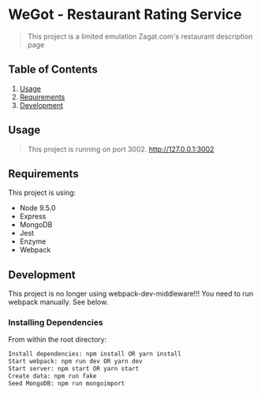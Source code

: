 # WeGot - Restaurant Rating Service

> This project is a limited emulation Zagat.com's restaurant description page

## Table of Contents

1. [Usage](#Usage)
2. [Requirements](#requirements)
3. [Development](#development)

## Usage

> This project is running on port 3002.
> http://127.0.0.1:3002

## Requirements

This project is using:
- Node 9.5.0
- Express
- MongoDB
- Jest
- Enzyme
- Webpack

## Development

This project is no longer using webpack-dev-middleware!!! You need to run webpack manually. See below.

### Installing Dependencies

From within the root directory:
```sh
Install dependencies: npm install OR yarn install
Start webpack: npm run dev OR yarn dev
Start server: npm start OR yarn start
Create data: npm run fake
Seed MongoDB: npm run mongoimport
```
